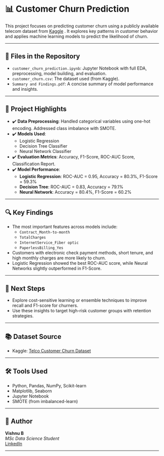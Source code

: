 # 📊 Customer Churn Prediction

This project focuses on predicting customer churn using a publicly available telecom dataset from [Kaggle](https://www.kaggle.com/datasets/blastchar/telco-customer-churn) . It explores key patterns in customer behavior and applies machine learning models to predict the likelihood of churn.

---

## 📁 Files in the Repository

- `customer_churn_prediction.ipynb`: Jupyter Notebook with full EDA, preprocessing, model building, and evaluation.
- `customer_churn.csv`: The dataset used (from Kaggle).
- `Summary and Findings.pdf`: A concise summary of model performance and insights.

---

## 📌 Project Highlights

- ✔️ **Data Preprocessing**: Handled categorical variables using one-hot encoding. Addressed class imbalance with SMOTE.
- ✔️ **Models Used**:
  - Logistic Regression
  - Decision Tree Classifier
  - Neural Network Classifier
- ✔️ **Evaluation Metrics**: Accuracy, F1-Score, ROC-AUC Score, Classification Report.
- ✔️ **Model Performance**:
  - **Logistic Regression**: ROC-AUC = 0.95, Accuracy = 80.3%, F1-Score = 59.3%
  - **Decision Tree**: ROC-AUC = 0.83, Accuracy = 79.1%
  - **Neural Network**: Accuracy = 80.4%, F1-Score = 60.2%

---

## 🔍 Key Findings

- The most important features across models include:
  - `Contract_Month-to-month`
  - `TotalCharges`
  - `InternetService_Fiber optic`
  - `PaperlessBilling_Yes`
- Customers with electronic check payment methods, short tenure, and high monthly charges are more likely to churn.
- Logistic Regression showed the best ROC-AUC score, while Neural Networks slightly outperformed in F1-Score.

---

## 🔮 Next Steps

- Explore cost-sensitive learning or ensemble techniques to improve recall and F1-score for churners.
- Use these insights to target high-risk customer groups with retention strategies.

---

## 📚 Dataset Source

- Kaggle: [Telco Customer Churn Dataset](https://www.kaggle.com/datasets/blastchar/telco-customer-churn)

---

## 🛠 Tools Used

- Python, Pandas, NumPy, Scikit-learn
- Matplotlib, Seaborn
- Jupyter Notebook
- SMOTE (from imbalanced-learn)

---

## 🧠 Author

**Vishnu B**  
*MSc Data Science Student*  
[LinkedIn](www.linkedin.com/in/vishnu-b-) 

---


